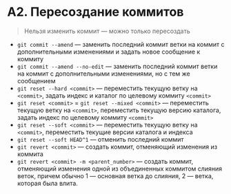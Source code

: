 # A2. Пересоздание коммитов

> Нельзя изменить коммит — можно только пересоздать

- `git commit --amend` — заменить последний коммит ветки на коммит с дополнительными изменениями и задать новое сообщение к коммиту
- `git commit --amend --no-edit` — заменить последний коммит ветки на коммит с дополнительными изменениями, но с тем же сообщением
- `git reset --hard <commit>` — переместить текущую ветку на `<commit>`, задать индекс и каталог по целевому коммиту `<commit>`
- `git reset <commit>` = `git reset --mixed <commit>` — переместить текущую ветку на `<commit>`, переместить текущую версию каталога, задать индекс по целевому коммиту `<commit>`
- `git reset --soft <commit>` — переместить текущую ветку на `<commit>`, переместить текущие версии каталога и индекса
- `git reset --soft HEAD^1` — отменить последний коммит
- `git revert <commit>` — создать коммит, отменяющий изменения из коммита
- `git revert <commit> -m <parent_number>` — создать коммит, отменяющий изменения одной из объединенных коммитом слияния веток, причем обычно 1 — основная ветка до слияния, 2 — ветка, которая была влита.